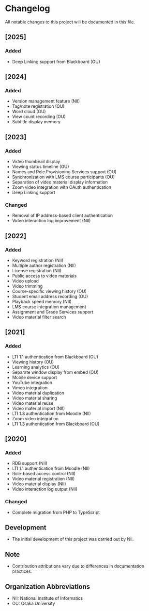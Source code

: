 # Changelog

All notable changes to this project will be documented in this file.

## [2025]

### Added

- Deep Linking support from Blackboard (OU)

## [2024]

### Added

- Version management feature (NII)
- Tag/note registration (OU)
- Word cloud (OU)
- View count recording (OU)
- Subtitle display memory

## [2023]

### Added

- Video thumbnail display
- Viewing status timeline (OU)
- Names and Role Provisioning Services support (OU)
- Synchronization with LMS course participants (OU)
- Separation of video material display information
- Zoom video integration with OAuth authentication
- Deep Linking support

### Changed

- Removal of IP address-based client authentication
- Video interaction log improvement (NII)

## [2022]

### Added

- Keyword registration (NII)
- Multiple author registration (NII)
- License registration (NII)
- Public access to video materials
- Video upload
- Video trimming
- Course-specific viewing history (OU)
- Student email address recording (OU)
- Playback speed memory (NII)
- LMS course integration management
- Assignment and Grade Services support
- Video material filter search

## [2021]

### Added

- LTI 1.1 authentication from Blackboard (OU)
- Viewing history (OU)
- Learning analytics (OU)
- Separate window display from embed (OU)
- Mobile device support
- YouTube integration
- Vimeo integration
- Video material duplication
- Video material sharing
- Video material reuse
- Video material import (NII)
- LTI 1.3 authentication from Moodle (NII)
- Zoom video integration
- LTI 1.3 authentication from Blackboard (OU)

## [2020]

### Added

- RDB support (NII)
- LTI 1.1 authentication from Moodle (NII)
- Role-based access control (NII)
- Video material registration (NII)
- Video material display (NII)
- Video interaction log output (NII)

### Changed

- Complete migration from PHP to TypeScript

## Development

- The initial development of this project was carried out by NII.

## Note

- Contribution attributions vary due to differences in documentation practices.

## Organization Abbreviations

- NII: National Institute of Informatics
- OU: Osaka University
